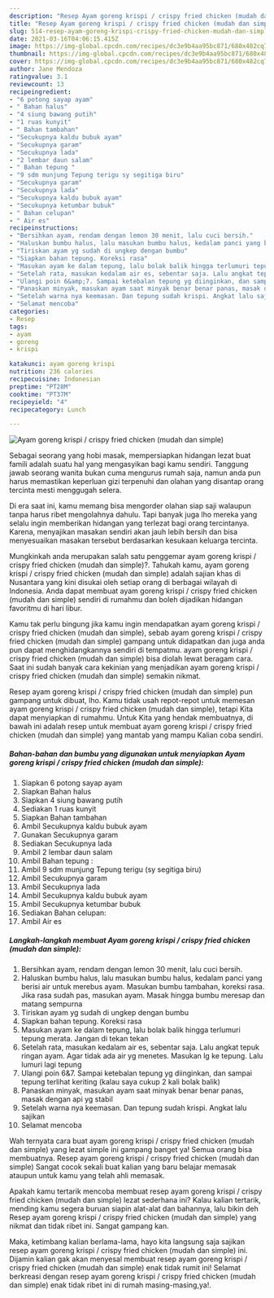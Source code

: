 ```yaml
---
description: "Resep Ayam goreng krispi / crispy fried chicken (mudah dan simple) Sederhana Untuk Jualan"
title: "Resep Ayam goreng krispi / crispy fried chicken (mudah dan simple) Sederhana Untuk Jualan"
slug: 514-resep-ayam-goreng-krispi-crispy-fried-chicken-mudah-dan-simple-sederhana-untuk-jualan
date: 2021-03-16T04:06:15.415Z
image: https://img-global.cpcdn.com/recipes/dc3e9b4aa95bc871/680x482cq70/ayam-goreng-krispi-crispy-fried-chicken-mudah-dan-simple-foto-resep-utama.jpg
thumbnail: https://img-global.cpcdn.com/recipes/dc3e9b4aa95bc871/680x482cq70/ayam-goreng-krispi-crispy-fried-chicken-mudah-dan-simple-foto-resep-utama.jpg
cover: https://img-global.cpcdn.com/recipes/dc3e9b4aa95bc871/680x482cq70/ayam-goreng-krispi-crispy-fried-chicken-mudah-dan-simple-foto-resep-utama.jpg
author: Jane Mendoza
ratingvalue: 3.1
reviewcount: 13
recipeingredient:
- "6 potong sayap ayam"
- " Bahan halus"
- "4 siung bawang putih"
- "1 ruas kunyit"
- " Bahan tambahan"
- "Secukupnya kaldu bubuk ayam"
- "Secukupnya garam"
- "Secukupnya lada"
- "2 lembar daun salam"
- " Bahan tepung "
- "9 sdm munjung Tepung terigu sy segitiga biru"
- "Secukupnya garam"
- "Secukupnya lada"
- "Secukupnya kaldu bubuk ayam"
- "Secukupnya ketumbar bubuk"
- " Bahan celupan"
- " Air es"
recipeinstructions:
- "Bersihkan ayam, rendam dengan lemon 30 menit, lalu cuci bersih."
- "Haluskan bumbu halus, lalu masukan bumbu halus, kedalam panci yang berisi air untuk merebus ayam. Masukan bumbu tambahan, koreksi rasa. Jika rasa sudah pas, masukan ayam. Masak hingga bumbu meresap dan matang sempurna"
- "Tiriskan ayam yg sudah di ungkep dengan bumbu"
- "Siapkan bahan tepung. Koreksi rasa"
- "Masukan ayam ke dalam tepung, lalu bolak balik hingga terlumuri tepung merata. Jangan di tekan tekan"
- "Setelah rata, masukan kedalam air es, sebentar saja. Lalu angkat tepuk ringan ayam. Agar tidak ada air yg menetes. Masukan lg ke tepung. Lalu lumuri lagi tepung"
- "Ulangi poin 6&amp;7. Sampai ketebalan tepung yg diinginkan, dan sampai tepung terlihat keriting (kalau saya cukup 2 kali bolak balik)"
- "Panaskan minyak, masukan ayam saat minyak benar benar panas, masak dengan api yg stabil"
- "Setelah warna nya keemasan. Dan tepung sudah krispi. Angkat lalu sajikan"
- "Selamat mencoba"
categories:
- Resep
tags:
- ayam
- goreng
- krispi

katakunci: ayam goreng krispi 
nutrition: 236 calories
recipecuisine: Indonesian
preptime: "PT28M"
cooktime: "PT37M"
recipeyield: "4"
recipecategory: Lunch

---
```



![Ayam goreng krispi / crispy fried chicken (mudah dan simple)](https://img-global.cpcdn.com/recipes/dc3e9b4aa95bc871/680x482cq70/ayam-goreng-krispi-crispy-fried-chicken-mudah-dan-simple-foto-resep-utama.jpg)

Sebagai seorang yang hobi masak, mempersiapkan hidangan lezat buat famili adalah suatu hal yang mengasyikan bagi kamu sendiri. Tanggung jawab seorang  wanita bukan cuma mengurus rumah saja, namun anda pun harus memastikan keperluan gizi terpenuhi dan olahan yang disantap orang tercinta mesti menggugah selera.

Di era  saat ini, kamu memang bisa mengorder olahan siap saji walaupun tanpa harus ribet mengolahnya dahulu. Tapi banyak juga lho mereka yang selalu ingin memberikan hidangan yang terlezat bagi orang tercintanya. Karena, menyajikan masakan sendiri akan jauh lebih bersih dan bisa menyesuaikan masakan tersebut berdasarkan kesukaan keluarga tercinta. 



Mungkinkah anda merupakan salah satu penggemar ayam goreng krispi / crispy fried chicken (mudah dan simple)?. Tahukah kamu, ayam goreng krispi / crispy fried chicken (mudah dan simple) adalah sajian khas di Nusantara yang kini disukai oleh setiap orang di berbagai wilayah di Indonesia. Anda dapat membuat ayam goreng krispi / crispy fried chicken (mudah dan simple) sendiri di rumahmu dan boleh dijadikan hidangan favoritmu di hari libur.

Kamu tak perlu bingung jika kamu ingin mendapatkan ayam goreng krispi / crispy fried chicken (mudah dan simple), sebab ayam goreng krispi / crispy fried chicken (mudah dan simple) gampang untuk didapatkan dan juga anda pun dapat menghidangkannya sendiri di tempatmu. ayam goreng krispi / crispy fried chicken (mudah dan simple) bisa diolah lewat beragam cara. Saat ini sudah banyak cara kekinian yang menjadikan ayam goreng krispi / crispy fried chicken (mudah dan simple) semakin nikmat.

Resep ayam goreng krispi / crispy fried chicken (mudah dan simple) pun gampang untuk dibuat, lho. Kamu tidak usah repot-repot untuk memesan ayam goreng krispi / crispy fried chicken (mudah dan simple), tetapi Kita dapat menyiapkan di rumahmu. Untuk Kita yang hendak membuatnya, di bawah ini adalah resep untuk membuat ayam goreng krispi / crispy fried chicken (mudah dan simple) yang mantab yang mampu Kalian coba sendiri.

<!--inarticleads1-->

##### Bahan-bahan dan bumbu yang digunakan untuk menyiapkan Ayam goreng krispi / crispy fried chicken (mudah dan simple):

1. Siapkan 6 potong sayap ayam
1. Siapkan  Bahan halus
1. Siapkan 4 siung bawang putih
1. Sediakan 1 ruas kunyit
1. Siapkan  Bahan tambahan
1. Ambil Secukupnya kaldu bubuk ayam
1. Gunakan Secukupnya garam
1. Sediakan Secukupnya lada
1. Ambil 2 lembar daun salam
1. Ambil  Bahan tepung :
1. Ambil 9 sdm munjung Tepung terigu (sy segitiga biru)
1. Ambil Secukupnya garam
1. Ambil Secukupnya lada
1. Ambil Secukupnya kaldu bubuk ayam
1. Ambil Secukupnya ketumbar bubuk
1. Sediakan  Bahan celupan:
1. Ambil  Air es




<!--inarticleads2-->

##### Langkah-langkah membuat Ayam goreng krispi / crispy fried chicken (mudah dan simple):

1. Bersihkan ayam, rendam dengan lemon 30 menit, lalu cuci bersih.
1. Haluskan bumbu halus, lalu masukan bumbu halus, kedalam panci yang berisi air untuk merebus ayam. Masukan bumbu tambahan, koreksi rasa. Jika rasa sudah pas, masukan ayam. Masak hingga bumbu meresap dan matang sempurna
1. Tiriskan ayam yg sudah di ungkep dengan bumbu
1. Siapkan bahan tepung. Koreksi rasa
1. Masukan ayam ke dalam tepung, lalu bolak balik hingga terlumuri tepung merata. Jangan di tekan tekan
1. Setelah rata, masukan kedalam air es, sebentar saja. Lalu angkat tepuk ringan ayam. Agar tidak ada air yg menetes. Masukan lg ke tepung. Lalu lumuri lagi tepung
1. Ulangi poin 6&amp;7. Sampai ketebalan tepung yg diinginkan, dan sampai tepung terlihat keriting (kalau saya cukup 2 kali bolak balik)
1. Panaskan minyak, masukan ayam saat minyak benar benar panas, masak dengan api yg stabil
1. Setelah warna nya keemasan. Dan tepung sudah krispi. Angkat lalu sajikan
1. Selamat mencoba




Wah ternyata cara buat ayam goreng krispi / crispy fried chicken (mudah dan simple) yang lezat simple ini gampang banget ya! Semua orang bisa membuatnya. Resep ayam goreng krispi / crispy fried chicken (mudah dan simple) Sangat cocok sekali buat kalian yang baru belajar memasak ataupun untuk kamu yang telah ahli memasak.

Apakah kamu tertarik mencoba membuat resep ayam goreng krispi / crispy fried chicken (mudah dan simple) lezat sederhana ini? Kalau kalian tertarik, mending kamu segera buruan siapin alat-alat dan bahannya, lalu bikin deh Resep ayam goreng krispi / crispy fried chicken (mudah dan simple) yang nikmat dan tidak ribet ini. Sangat gampang kan. 

Maka, ketimbang kalian berlama-lama, hayo kita langsung saja sajikan resep ayam goreng krispi / crispy fried chicken (mudah dan simple) ini. Dijamin kalian gak akan menyesal membuat resep ayam goreng krispi / crispy fried chicken (mudah dan simple) enak tidak rumit ini! Selamat berkreasi dengan resep ayam goreng krispi / crispy fried chicken (mudah dan simple) enak tidak ribet ini di rumah masing-masing,ya!.

